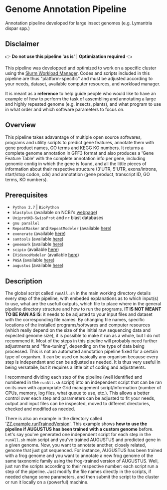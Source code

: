 # Genome Annotation Pipeline
Annotation pipeline developed for large insect genomes (e.g. Lymantria dispar spp.)

## Disclaimer

:point_right: **Do not use this pipeline 'as is'** | **Optimization required** :point_left:

This pipeline was developped and optimized to work on a specific cluster using the [Slurm Workload Manager](https://slurm.schedmd.com/). Codes and scripts included in this pipeline are thus "platform-specific" and must be adjusted according to your needs, dataset, available computer resources, and workload manager.

It is meant as a **reference** to help guide people who would like to have an example of how to perform the task of assembling and annotating a large and highly repeated genome (e.g. insects, plants), and what program to use in what order and which software parameters to focus on.

## Overview

This pipeline takes adavantage of multiple open source softwares, programs and utility scripts to predict gene features, annotate them with gene product names, GO terms and KEGG KO numbers. It returns a complete genome annotation in GFF3 format and also produces a 'Gene Feature Table' with the complete annotation info per gene, including genomic contig in which the gene is found, and all the little pieces of information about their respective structure (3'UTR, 5'UTR, exons/introns, start/stop codon, cds) and annotation (gene product, transcript ID, GO terms, KO numbers).

## Prerequisites

- `Python 2.7` | `BioPython`
- `blastplus` (available on NCBI's [webpage](https://blast.ncbi.nlm.nih.gov/Blast.cgi?CMD=Web&PAGE_TYPE=BlastDocs&DOC_TYPE=Download))
- `UniprotKB-SwissProt` and `nr` blast databases
- `gnu parallel`
- `RepeatMasker` and `RepeatModeler` (available [here](http://repeatmasker.org/))
- `exonerate` (available [here](https://www.ebi.ac.uk/about/vertebrate-genomics/software/exonerate))
- `samtools` (available [here](http://www.htslib.org/))
- `genemark` (available [here](http://exon.gatech.edu/GeneMark/))
- `scipio` (available [here](https://webscipio.org/webscipio/download_scipio))
- `EVidenceModeler` (available [here](http://evidencemodeler.github.io/))
- `PASA` (available [here](https://github.com/PASApipeline/PASApipeline/wiki))
- `augustus` (available [here](http://bioinf.uni-greifswald.de/augustus/))

## Description

The global script called `runAll.sh` in the main working directory details every step of the pipeline, with embeded explanations as to which input(s) to use, what are the usefull outputs, which file to place where in the general pipeline directory structure and how to run the programs. **IT IS NOT MEANT TO BE RAN AS IS**: it needs to be adjusted to your input files and dataset with the corresponding file names. By changing file names, specific locations of the installed programs/softwares and computer resources (which really depend on the size of the initial raw sequencing data and expected genome size), it is possible to make it run as a whole, but I do not recommend it. Most of the steps in this pipeline will probably need further adjustments and "fine-tuning", depending on the type of data being processed. This is not an automated annotation pipeline fixed for a certain type of organism. It can be used on basically any organism because every step is independant and can be adjusted as needed. It is thus very useful in being versataile, but it requires a little bit of coding and adjustments.

I recommend dividing each step of the pipeline (well identified and numbered in the `runAll.sh` script) into an independent script that can be ran on its own with appropriate Grid management script/information (number of CPUs, memory, log files, what queue to use, etc.). This allows a better control over each step and parameters can be adjusted to fit your needs, output and input files can be inspected, moved to different directories, checked and modified as needed. 

There is also an example in the directory called '[ZZ.example.runTrainedVersion](https://github.com/fohebert/GenomeAnnotation/tree/master/ZZ.scripts/ZZ.example.runTrainedVersion)'. This example shows **how to use the pipeline if AUGUSTUS has been trained with a custom genome** before. Let's say you've generated one independent script for each step in the `runAll.sh` main script and you've trained AUGUSTUS and predicted gene in a given genome. Now, you want to annotate another, closely related, genome that just got sequenced. For instance, AUGUSTUS has been trained with a frog genome and you want to annotate a new frog genome of the same taxonomic family using the frog-trained version of AUGUSTUS. Well, just run the scripts according to their respective number: each script run a step of the pipeline. Just modify the file names directly in the scripts, if needed change some parameters, and then submit the script to the cluster or run it locally on a (powerful) machine.
